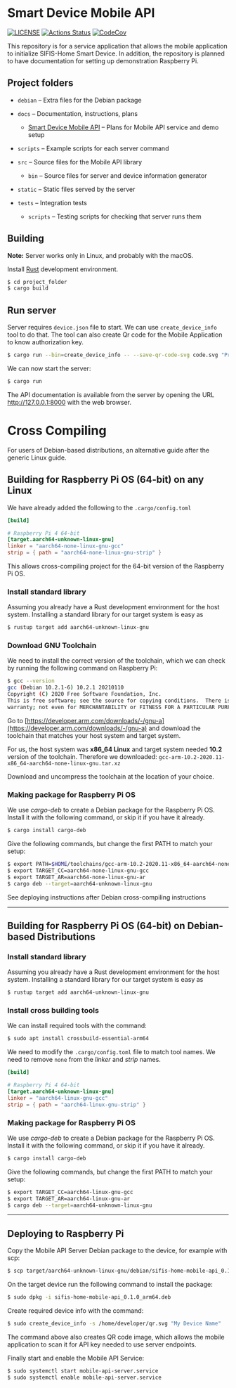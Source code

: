 # Smart Device Mobile API

[![LICENSE][license badge]][license] [![Actions Status][actions badge]][actions] [![CodeCov][codecov badge]][codecov]

This repository is for a service application that allows the mobile application to initialize SIFIS-Home Smart Device. In addition, the repository is planned to have documentation for setting up demonstration Raspberry Pi.

## Project folders

* `debian` – Extra files for the Debian package
* `docs` – Documentation, instructions, plans
  * [Smart Device Mobile API](docs/Smart%20Device%20Mobile%20API.md) – Plans for Mobile API service and demo setup
* `scripts` – Example scripts for each server command
* `src` – Source files for the Mobile API library
  * `bin` – Source files for server and device information generator

* `static` – Static files served by the server
* `tests` – Integration tests
  * `scripts` – Testing scripts for checking that server runs them


## Building

**Note:** Server works only in Linux, and probably with the macOS.

Install [Rust](https://www.rust-lang.org/tools/install) development environment.

```bash
$ cd project_folder
$ cargo build
```

## Run server

Server requires `device.json` file to start. We can use `create_device_info` tool to do that. The tool can also create Qr code for the Mobile Application to know authorization key.

```bash
$ cargo run --bin=create_device_info -- --save-qr-code-svg code.svg "Product name"
```

We can now start the server:

```bash
$ cargo run
```

The API documentation is available from the server by opening the URL http://127.0.0.1:8000 with the web browser.

# Cross Compiling

For users of Debian-based distributions, an alternative guide after the generic Linux guide.

## Building for Raspberry Pi OS (64-bit) on any Linux

We have already added the following to the `.cargo/config.toml`

```toml
[build]

# Raspberry Pi 4 64-bit
[target.aarch64-unknown-linux-gnu]
linker = "aarch64-none-linux-gnu-gcc"
strip = { path = "aarch64-none-linux-gnu-strip" }
```

This allows cross-compiling project for the 64-bit version of the Raspberry Pi OS. 

### Install standard library

Assuming you already have a Rust development environment for the host system. Installing a standard library for our target system is easy as

```bash
$ rustup target add aarch64-unknown-linux-gnu
```

### Download GNU Toolchain

We need to install the correct version of the toolchain, which we can check by running the following command on Raspberry Pi:

```bash
$ gcc --version
gcc (Debian 10.2.1-6) 10.2.1 20210110
Copyright (C) 2020 Free Software Foundation, Inc.
This is free software; see the source for copying conditions.  There is NO
warranty; not even for MERCHANTABILITY or FITNESS FOR A PARTICULAR PURPOSE.
```

Go to [https://developer.arm.com/downloads/-/gnu-a](https://developer.arm.com/downloads/-/gnu-a) and download the toolchain that matches your host system and target system.

For us, the host system was **x86_64 Linux** and target system needed **10.2** version of the toolchain. Therefore we downloaded:
 `gcc-arm-10.2-2020.11-x86_64-aarch64-none-linux-gnu.tar.xz`

Download and uncompress the toolchain at the location of your choice.

### Making package for Raspberry Pi OS

We use *cargo-deb* to create a Debian package for the Raspberry Pi OS. Install it with the following command, or skip it if you have it already.

```bash
$ cargo install cargo-deb
```

Give the following commands,  but change the first PATH to match your setup:

```bash
$ export PATH=$HOME/toolchains/gcc-arm-10.2-2020.11-x86_64-aarch64-none-linux-gnu/bin:$PATH
$ export TARGET_CC=aarch64-none-linux-gnu-gcc
$ export TARGET_AR=aarch64-none-linux-gnu-ar
$ cargo deb --target=aarch64-unknown-linux-gnu
```

See deploying instructions after Debian cross-compiling instructions




----



## Building for Raspberry Pi OS (64-bit) on Debian-based Distributions

### Install standard library

Assuming you already have a Rust development environment for the host system. Installing a standard library for our target system is easy as

```bash
$ rustup target add aarch64-unknown-linux-gnu
```

### Install cross building tools

We can install required tools with the command:

```bash
$ sudo apt install crossbuild-essential-arm64
```

We need to modify the `.cargo/config.toml` file to match tool names.  We need to remove `none` from the *linker* and *strip* names.

```toml
[build]

# Raspberry Pi 4 64-bit
[target.aarch64-unknown-linux-gnu]
linker = "aarch64-linux-gnu-gcc"
strip = { path = "aarch64-linux-gnu-strip" }
```

### Making package for Raspberry Pi OS

We use *cargo-deb* to create a Debian package for the Raspberry Pi OS. Install it with the following command, or skip it if you have it already.

```bash
$ cargo install cargo-deb
```

Give the following commands,  but change the first PATH to match your setup:

```bash
$ export TARGET_CC=aarch64-linux-gnu-gcc
$ export TARGET_AR=aarch64-linux-gnu-ar
$ cargo deb --target=aarch64-unknown-linux-gnu
```




----



## Deploying to Raspberry Pi

Copy the Mobile API Server Debian package to the device, for example with scp:

```bash
$ scp target/aarch64-unknown-linux-gnu/debian/sifis-home-mobile-api_0.1.0_arm64.deb TARGET_DEVICE_ADDRESS:/home/developer
```

On the target device run the following command to install the package:

```bash
$ sudo dpkg -i sifis-home-mobile-api_0.1.0_arm64.deb
```

Create required device info with the command:

```bash
$ sudo create_device_info -s /home/developer/qr.svg "My Device Name"
```

The command above also creates QR code image, which allows the mobile application to scan it for API key needed to use server endpoints.

Finally start and enable the Mobile API Service:

```bash
$ sudo systemctl start mobile-api-server.service
$ sudo systemctl enable mobile-api-server.service
```



<!-- Links -->

[actions]: https://github.com/sifis-home/wp6_mobile_application_api/actions
[codecov]: https://codecov.io/gh/sifis-home/wp6_mobile_application_api
[license]: LICENSE

<!-- Badges -->

[actions badge]: https://github.com/sifis-home/wp6_mobile_application_api/workflows/mobile_api-ubuntu/badge.svg
[codecov badge]: https://codecov.io/gh/sifis-home/wp6_mobile_application_api/branch/master/graph/badge.svg
[license badge]: https://img.shields.io/badge/license-MIT-blue.svg
